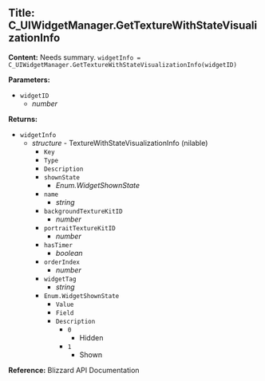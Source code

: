 ## Title: C_UIWidgetManager.GetTextureWithStateVisualizationInfo

**Content:**
Needs summary.
`widgetInfo = C_UIWidgetManager.GetTextureWithStateVisualizationInfo(widgetID)`

**Parameters:**
- `widgetID`
  - *number*

**Returns:**
- `widgetInfo`
  - *structure* - TextureWithStateVisualizationInfo (nilable)
    - `Key`
    - `Type`
    - `Description`
    - `shownState`
      - *Enum.WidgetShownState*
    - `name`
      - *string*
    - `backgroundTextureKitID`
      - *number*
    - `portraitTextureKitID`
      - *number*
    - `hasTimer`
      - *boolean*
    - `orderIndex`
      - *number*
    - `widgetTag`
      - *string*
    - `Enum.WidgetShownState`
      - `Value`
      - `Field`
      - `Description`
        - `0`
          - Hidden
        - `1`
          - Shown

**Reference:**
Blizzard API Documentation
